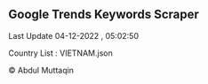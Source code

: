 

## Google Trends Keywords Scraper 
 
Last Update 04-12-2022 , 05:02:50

Country List :
VIETNAM.json



© Abdul Muttaqin 
